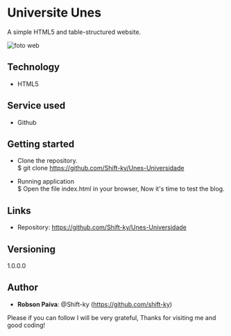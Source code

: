 
# Universite Unes
A simple HTML5 and table-structured website.

![foto web](https://github.com/Shift-ky/curso-em-video-html-css/blob/main/_imagens/Captura%20de%20tela_20221023_154128.png?raw=true)

## Technology
* HTML5

## Service used
* Github

## Getting started
* Clone the repository. <br>
$ git clone https://github.com/Shift-ky/Unes-Universidade

* Running application <br>
$  Open the file index.html in your browser, Now it's time to test the blog.

## Links

* Repository: https://github.com/Shift-ky/Unes-Universidade

## Versioning
1.0.0.0

## Author
* <Strong>Robson Paiva</strong>: @Shift-ky (https://github.com/shift-ky)


Please if you can follow I will be very grateful, Thanks for visiting me and good coding!
